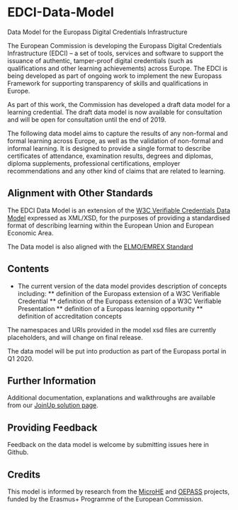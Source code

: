 # EDCI-Data-Model
Data Model for the Europass Digital Credentials Infrastructure

The European Commission is developing the Europass Digital Credentials Infrastructure (EDCI) – a set of tools, services and software to support the issuance of authentic, tamper-proof digital credentials (such as qualifications and other learning achievements) across Europe. The EDCI is being developed as part of ongoing work to implement the new Europass Framework for supporting transparency of skills and qualifications in Europe.

As part of this work, the Commission has developed a draft data model for a learning credential. The draft data model is now available for consultation and will be open for consultation until the end of 2019.

The following data model aims to capture the results of any non-formal and formal learning across Europe, as well as the validation of non-formal and informal learning. It is designed to provide a single format to describe certificates of attendance, examination results, degrees and diplomas, diploma supplements, professional certifications, employer recommendations and any other kind of claims that are related to learning.

## Alignment with Other Standards
The EDCI Data Model is an extension of the [W3C Verifiable Credentials Data Model](https://github.com/w3c/vc-data-model) expressed as XML/XSD, for the purposes of providing a standardised format of describing learning within the European Union and European Economic Area.

The Data model is also aligned with the [ELMO/EMREX Standard](https://github.com/emrex-eu/elmo-schemas)

## Contents
* The current version of the data model provides description of concepts including:
** definition of the Europass extension of a W3C Verifiable Credential
** definition of the Europass extension of a W3C Verifiable Presentation
** definition of a Europass learning opportunity
** definition of accreditation concepts

The namespaces and URIs provided in the model xsd files are currently placeholders, and will change on final release.

The data model will be put into production as part of the Europass portal in Q1 2020.

## Further Information
Additional documentation, explanations and walkthroughs are available from our [JoinUp solution page](https://joinup.ec.europa.eu/solution/europass-learning-model/release/050).

## Providing Feedback
Feedback on the data model is welcome by submitting issues here in Github.

## Credits
This model is informed by research from the [MicroHE](https://microcredentials.eu) and [OEPASS](https://oepass.eu) projects, funded by the Erasmus+ Programme of the European Commission.  
